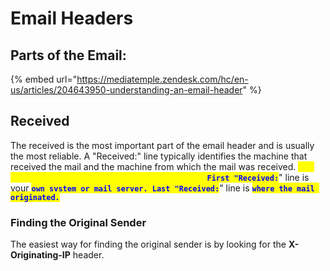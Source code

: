 # Email Headers



## Parts of the Email:

{% embed url="https://mediatemple.zendesk.com/hc/en-us/articles/204643950-understanding-an-email-header" %}

## Received

The received is the most important part of the email header and is usually the most reliable. A "Received:" line typically identifies the machine that received the mail and the machine from which the mail was received. <mark style="color:yellow;">The received lines are best read from bottom to top.</mark><mark style="color:blue;">**`First "Received:`**</mark>" line is your <mark style="color:blue;">**`own system or mail server. Last "Received:`**</mark>" line is <mark style="color:blue;">**`where the mail originated.`**</mark>

### Finding the Original Sender

The easiest way for finding the original sender is by looking for the **X-Originating-IP** header.
